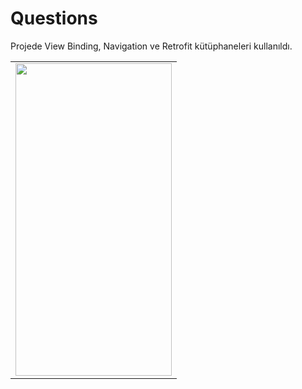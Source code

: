 # Questions
Projede View Binding, Navigation ve Retrofit kütüphaneleri kullanıldı.
<table>
<tr>
  <td>
<img src="https://user-images.githubusercontent.com/56538177/172373178-0f5e5067-9bad-4c06-a1e4-d3d7dd46a8e9.png"  width="250" height="500">
    </td>
  
  </tr>
</table>
